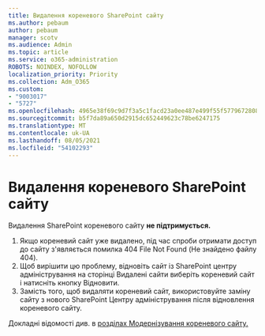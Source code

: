 ```yaml
---
title: Видалення кореневого SharePoint сайту
ms.author: pebaum
author: pebaum
manager: scotv
ms.audience: Admin
ms.topic: article
ms.service: o365-administration
ROBOTS: NOINDEX, NOFOLLOW
localization_priority: Priority
ms.collection: Adm_O365
ms.custom:
- "9003017"
- "5727"
ms.openlocfilehash: 4965e38f69c9d7f3a5c1facd23a0ee487e499f55f5779672808a54b86c90aeaa
ms.sourcegitcommit: b5f7da89a650d2915dc652449623c78be6247175
ms.translationtype: MT
ms.contentlocale: uk-UA
ms.lasthandoff: 08/05/2021
ms.locfileid: "54102293"
---
```

# <a name="delete-the-sharepoint-root-site"></a>Видалення кореневого SharePoint сайту

Видалення SharePoint кореневого сайту **не підтримується.**

1.  Якщо кореневий сайт уже видалено, під час спроби отримати доступ до сайту з'являється помилка 404 File Not Found (Не знайдено файлу 404).
2.  Щоб вирішити цю проблему, відновіть сайт із SharePoint [](https://admin.microsoft.com/sharepoint?page=recycleBin&modern=true) центру адміністрування на сторінці Видалені сайти виберіть кореневий сайт і натисніть кнопку Відновити.
3.  Замість того, щоб видаляти кореневий сайт, використовуйте заміну сайту з нового SharePoint Центру адміністрування після відновлення кореневого сайту. [](https://docs.microsoft.com/sharepoint/modern-root-site#replace-your-root-site)

Докладні відомості див. в [розділах Модернізування кореневого сайту.](https://docs.microsoft.com/sharepoint/modern-root-site)